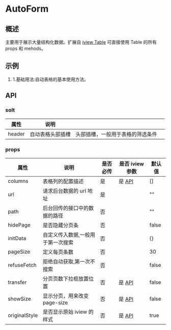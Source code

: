 # AutoForm

## 概述

主要用于展示大量结构化数据。扩展自 [iview Table](https://www.iviewui.com/components/table) 可直接使用 Table 的所有 props 和 mehods。

## 示例

1. 1.基础用法:自动表格的基本使用方法。

## API

### solt

| 属性   | 说明             |                                  |     |
| ------ | ---------------- | -------------------------------- | --- |
| header | 自动表格头部插槽 | 头部插槽，一般用于表格的筛选条件 |     |

### props

| 属性          | 说明                              | 是否必传 | 是否 iview 参数                                              | 默认值 |
| ------------- | --------------------------------- | -------- | ------------------------------------------------------------ | ------ |
| columns       | 表格列的配置描述                  | 是       | 是 [API](https://www.iviewui.com/components/table#API)       | []     |
| url           | 请求后台数据的 url 地址           | 是       |                                                              | ""     |
| path          | 后台回传的接口中的数据的路径      | 否       |                                                              | ""     |
| hidePage      | 是否隐藏分页条                    | 否       |                                                              | false  |
| initData      | 自定义传入数据,一般用于第一次搜索 | 否       |                                                              | {}     |
| pageSize      | 定义每页条数                      | 否       |                                                              | 30     |
| refuseFetch   | 拒绝自动获取,第一次不搜索         | 否       |                                                              | false  |
| transfer      | 分页页数下拉框放置位置            | 否       | 是 [API](https://www.iviewui.com/components/page#Page_props) | false  |
| showSize      | 显示分页，用来改变 page-size      | 否       | 是 [API](https://www.iviewui.com/components/page#Page_props) | false  |
| originalStyle | 是否显示原始 iview 的样式         | 否       | 是 [API](https://www.iviewui.com/components/page#Page_props) | true   |
